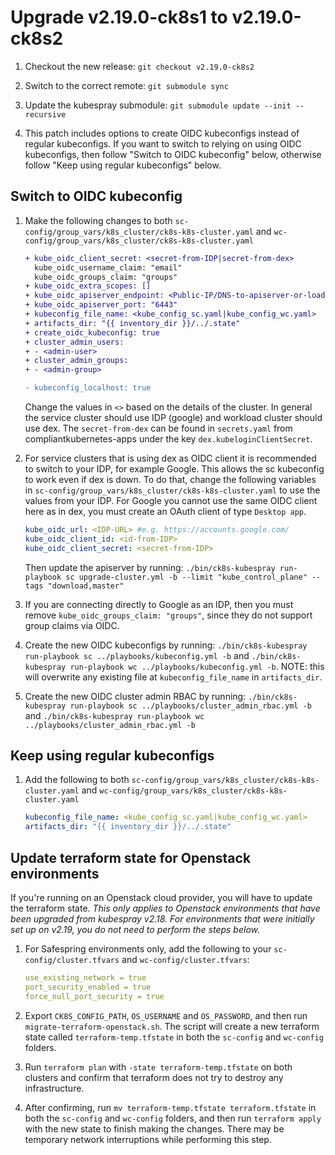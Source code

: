 # Upgrade v2.19.0-ck8s1 to v2.19.0-ck8s2

1. Checkout the new release: `git checkout v2.19.0-ck8s2`

1. Switch to the correct remote: `git submodule sync`

1. Update the kubespray submodule: `git submodule update --init --recursive`

1. This patch includes options to create OIDC kubeconfigs instead of regular kubeconfigs. If you want to switch to relying on using OIDC kubeconfigs, then follow "Switch to OIDC kubeconfig" below, otherwise follow "Keep using regular kubeconfigs" below.

## Switch to OIDC kubeconfig

1. Make the following changes to both `sc-config/group_vars/k8s_cluster/ck8s-k8s-cluster.yaml` and `wc-config/group_vars/k8s_cluster/ck8s-k8s-cluster.yaml`

    ```diff
    + kube_oidc_client_secret: <secret-from-IDP|secret-from-dex>
      kube_oidc_username_claim: "email"
      kube_oidc_groups_claim: "groups"
    + kube_oidc_extra_scopes: []
    + kube_oidc_apiserver_endpoint: <Public-IP/DNS-to-apiserver-or-loadbalancer>
    + kube_oidc_apiserver_port: "6443"
    + kubeconfig_file_name: <kube_config_sc.yaml|kube_config_wc.yaml>
    + artifacts_dir: "{{ inventory_dir }}/../.state"
    + create_oidc_kubeconfig: true
    + cluster_admin_users:
    + - <admin-user>
    + cluster_admin_groups:
    + - <admin-group>

    - kubeconfig_localhost: true
    ```

    Change the values in `<>` based on the details of the cluster. In general the service cluster should use IDP (google) and workload cluster should use dex. The `secret-from-dex` can be found in `secrets.yaml` from compliantkubernetes-apps under the key `dex.kubeloginClientSecret`.

1. For service clusters that is using dex as OIDC client it is recommended to switch to your IDP, for example Google. This allows the sc kubeconfig to work even if dex is down. To do that, change the following variables in `sc-config/group_vars/k8s_cluster/ck8s-k8s-cluster.yaml` to use the values from your IDP. For Google you cannot use the same OIDC client here as in dex, you must create an OAuth client of type `Desktop app`.

    ```yaml
    kube_oidc_url: <IDP-URL> #e.g. https://accounts.google.com/
    kube_oidc_client_id: <id-from-IDP>
    kube_oidc_client_secret: <secret-from-IDP>
    ```

    Then update the apiserver by running: `./bin/ck8s-kubespray run-playbook sc upgrade-cluster.yml -b --limit "kube_control_plane" --tags "download,master"`

1. If you are connecting directly to Google as an IDP, then you must remove `kube_oidc_groups_claim: "groups"`, since they do not support group claims via OIDC.

1. Create the new OIDC kubeconfigs by running: `./bin/ck8s-kubespray run-playbook sc ../playbooks/kubeconfig.yml -b` and `./bin/ck8s-kubespray run-playbook wc ../playbooks/kubeconfig.yml -b`. NOTE: this will overwrite any existing file at `kubeconfig_file_name` in `artifacts_dir`.

1. Create the new OIDC cluster admin RBAC by running: `./bin/ck8s-kubespray run-playbook sc ../playbooks/cluster_admin_rbac.yml -b` and `./bin/ck8s-kubespray run-playbook wc ../playbooks/cluster_admin_rbac.yml -b`

## Keep using regular kubeconfigs

1. Add the following to both `sc-config/group_vars/k8s_cluster/ck8s-k8s-cluster.yaml` and `wc-config/group_vars/k8s_cluster/ck8s-k8s-cluster.yaml`

    ```yaml
    kubeconfig_file_name: <kube_config_sc.yaml|kube_config_wc.yaml>
    artifacts_dir: "{{ inventory_dir }}/../.state"
    ```

## Update terraform state for Openstack environments

If you're running on an Openstack cloud provider, you will have to update the terraform state. *This only applies to Openstack environments that have been upgraded from kubespray v2.18. For environments that were initially set up on v2.19, you do not need to perform the steps below.*

1. For Safespring environments only, add the following to your `sc-config/cluster.tfvars` and `wc-config/cluster.tfvars`:

    ```yaml
    use_existing_network = true
    port_security_enabled = true
    force_null_port_security = true
    ```

1. Export `CK8S_CONFIG_PATH`, `OS_USERNAME` and `OS_PASSWORD`, and then run `migrate-terraform-openstack.sh`. The script will create a new terraform state called `terraform-temp.tfstate` in both the `sc-config` and `wc-config` folders.

1. Run `terraform plan` with `-state terraform-temp.tfstate` on both clusters and confirm that terraform does not try to destroy any infrastructure.

1. After confirming, run `mv terraform-temp.tfstate terraform.tfstate` in both the `sc-config` and `wc-config` folders, and then run `terraform apply` with the new state to finish making the changes. There may be temporary network interruptions while performing this step.
